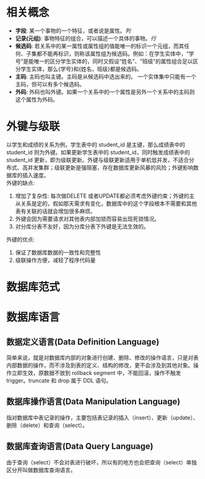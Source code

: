 # 相关概念
- **字段**: 某一个事物的一个特征，或者说是属性。*列*
- **记录(元组)**: 事物特征的组合，可以描述一个具体的事物。*行*
- **候选码**: 若关系中的某一属性或属性组的值能唯一的标识一个元组，而其任何、子集都不能再标识，则称该属性组为候选码。例如：在学生实体中，“学号”是能唯一的区分学生实体的，同时又假设“姓名”、“班级”的属性组合足以区分学生实体，那么{学号}和{姓名，班级}都是候选码。
- **主码**: 主码也叫主键。主码是从候选码中选出来的。 一个实体集中只能有一个主码，但可以有多个候选码。
- **外码**: 外码也叫外键。如果一个关系中的一个属性是另外一个关系中的主码则这个属性为外码。
 
# 外键与级联
以学生和成绩的关系为例，学生表中的 student_id 是主键，那么成绩表中的 student_id 则为外键。如果更新学生表中的 student_id，同时触发成绩表中的 student_id 更新，即为级联更新。外键与级联更新适用于单机低并发，不适合分布式、高并发集群；级联更新是强阻塞，存在数据库更新风暴的风险；外键影响数据库的插入速度。  
外键的缺点:
1. 增加了复杂性: 每次做DELETE 或者UPDATE都必须考虑外键约束；外键的主从关系是定的，假如那天需求有变化，数据库中的这个字段根本不需要和其他表有关联的话就会增加很多麻烦。
2. 外键会因为需要请求对其他表内部加锁而容易出现死锁情况。
3. 对分库分表不友好，因为分库分表下外键是无法生效的。

外键的优点:
1. 保证了数据库数据的一致性和完整性
2. 级联操作方便，减轻了程序代码量

# 数据库范式


# 数据库语言
## 数据定义语言(Data Definition Language)
简单来说，就是对数据库内部的对象进行创建、删除、修改的操作语言，只是对表内部数据的操作，而不涉及到表的定义、结构的修改，更不会涉及到其他对象。操作立即生效，原数据不放到 rollback segment 中，不能回滚，操作不触发 trigger。truncate 和 drop 属于 DDL 语句。

## 数据库操作语言(Data Manipulation Language)
指对数据库中表记录的操作，主要包括表记录的插入（insert）、更新（update）、删除（delete）和查询（select）。

## 数据库查询语言(Data Query Language)
由于查询（select）不会对表进行破坏，所以有的地方也会把查询（select）单独区分开叫做数据库查询语言。